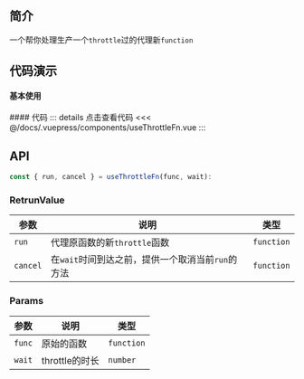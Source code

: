 ## 简介
一个帮你处理生产一个`throttle`过的代理新`function`

## 代码演示
#### 基本使用  
<use-throttle-fn />
#### 代码  
::: details 点击查看代码
<<< @/docs/.vuepress/components/useThrottleFn.vue
:::


## API  
```ts
const { run, cancel } = useThrottleFn(func, wait):
```

### RetrunValue
| 参数 | 说明 | 类型 |
| --- | --- | --- |
| `run` | 代理原函数的新`throttle`函数 | `function` |
| `cancel` | 在`wait`时间到达之前，提供一个取消当前`run`的方法 | `function` |

### Params
| 参数 | 说明 | 类型 |
| --- | --- | --- |
| `func` | 原始的函数 | `function` |
| `wait` | throttle的时长 | `number` |
